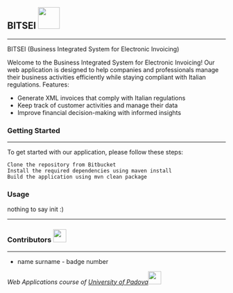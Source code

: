 ## 
<h2> BITSEI <img src="https://media.giphy.com/media/mGcNjsfWAjY5AEZNw6/giphy.gif" width="50"></h2>
</em></p>

---
BITSEI (Business Integrated System for Electronic Invoicing)

Welcome to the Business Integrated System for Electronic Invoicing! Our web application is designed to help companies and professionals manage their business activities efficiently while staying compliant with Italian regulations.
Features:

- Generate XML invoices that comply with Italian regulations
- Keep track of customer activities and manage their data
- Improve financial decision-making with informed insights

### Getting Started

----

To get started with our application, please follow these steps:

    Clone the repository from Bitbucket
    Install the required dependencies using maven install
    Build the application using mvn clean package

### Usage
nothing to say init :)

---

### Contributors <img src="https://media.giphy.com/media/WUlplcMpOCEmTGBtBW/giphy.gif" width="30">

---
- name surname - badge number

<p><em>Web Applications course of <a href="http://www.unipd.it">University of Padova</a><img src="https://media.giphy.com/media/fYSnHlufseco8Fh93Z/giphy.gif" width="30">
